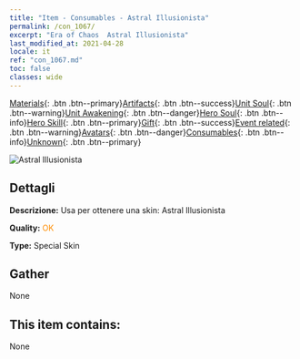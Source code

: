 ```yaml
---
title: "Item - Consumables - Astral Illusionista"
permalink: /con_1067/
excerpt: "Era of Chaos  Astral Illusionista"
last_modified_at: 2021-04-28
locale: it
ref: "con_1067.md"
toc: false
classes: wide
---
```

 [Materials](/ItemsIT/){: .btn .btn--primary}[Artifacts](/ItemsIT/Artifacts/){: .btn .btn--success}[Unit Soul](/ItemsIT/UnitSoul/){: .btn .btn--warning}[Unit Awakening](/ItemsIT/UnitAwakening/){: .btn .btn--danger}[Hero Soul](/ItemsIT/HeroSoul/){: .btn .btn--info}[Hero Skill](/ItemsIT/HeroSkill/){: .btn .btn--primary}[Gift](/ItemsIT/Gift/){: .btn .btn--success}[Event related](/ItemsIT/Events/){: .btn .btn--warning}[Avatars](/ItemsIT/Avatars/){: .btn .btn--danger}[Consumables](/ItemsIT/Consumables/){: .btn .btn--info}[Unknown](/ItemsIT/Unknown/){: .btn .btn--primary}

 ![Astral Illusionista](/images/h/h_Astral3.jpg)

## Dettagli
 **Descrizione:** Usa per ottenere una skin: Astral Illusionista

 **Quality:** <span style="color: #FF8C00">OK</span>

 **Type:** Special Skin

## Gather

  None

## This item contains:

  None


